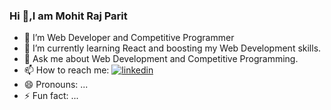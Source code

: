 ### Hi 👋,I am Mohit Raj Parit 

<!--
**mohitrajparit/mohitrajparit** is a ✨ _special_ ✨ repository because its `README.md` (this file) appears on your GitHub profile.

Here are some ideas to get you started:
-->
 <!--
- 👯 I’m looking to collaborate on ...
- 🤔 I’m looking for help with ... -->
- 🔭 I’m Web Developer and Competitive Programmer
- 🌱 I’m currently learning React and boosting my Web Development skills.
- 💬 Ask me about Web Development and Competitive Programming.
- 📫 How to reach me: <a href="https://www.linkedin.com/in/mohit-raj-parit-04a3411b4/"><img src="https://giphy.com/linkedin" alt="linkedin"></img></a>
- 😄 Pronouns: ...
- ⚡ Fun fact: ...

